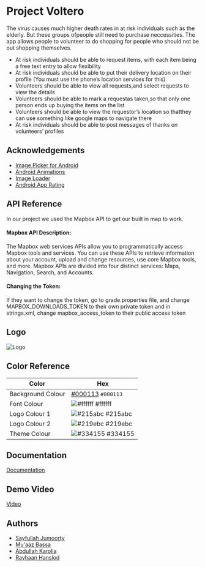
# Project Voltero

The virus causes much higher death rates in at risk individuals such as the elderly. But these groups
ofpeople still need to purchase neccessities. The app allows people to volunteer to do shopping for
people who should not be out shopping themselves.
- At risk individuals should be able to request items, with each item being a free text entry to allow flexibility
- At risk individuals should be able to put their delivery location on their profile (You must use the phone’s location services for this)
- Volunteers should be able to view all requests,and select requests to view the details
- Volunteers should be able to mark a requestas taken,so that only one person ends up buying the items on the list
- Volunteers should be able to view the requestor’s location so thatthey can use something like google maps to navigate there
- At risk individuals should be able to post messages of thanks on volunteers’ profiles



## Acknowledgements

 - [Image Picker for Android](https://github.com/Dhaval2404/ImagePicker)
 - [Android Animations](https://github.com/gayanvoice/android-animations)
 - [Image Loader](https://github.com/KaustubhPatange/ImageLoaderView)
 - [Android App Rating](https://github.com/hosseiniSeyRo/android-app-rating)


## API Reference
In our project we used the Mapbox API to get our 
built in map to work.

#### Mapbox API Description:
The Mapbox web services APIs allow you to programmatically 
access Mapbox tools and services. You can use these APIs 
to retrieve information about your account, upload and 
change resources, use core Mapbox tools, and more. Mapbox APIs 
are divided into four distinct services: Maps, Navigation, Search, 
and Accounts.

#### Changing the Token:
If they want to change the token, go to grade.properties 
file, and change 
MAPBOX_DOWNLOADS_TOKEN to their own private token
and in strings.xml, change mapbox_access_token to their public 
access token



## Logo
![Logo](https://imgur.com/KN3q7YD.png)
## Color Reference

| Color             | Hex                                                                |
| ----------------- | ------------------------------------------------------------------ |
| Background Colour | [#000113](https://via.placeholder.com/15/000113/000000?text=+) `#000113`  |
| Font Colour       | ![#ffffff](https://via.placeholder.com/15/ffffff?text=+) #ffffff   |
| Logo Colour 1     | ![#215abc](https://via.placeholder.com/10/215abc?text=+) #215abc   |
| Logo Colour 2     | ![#219ebc](https://via.placeholder.com/10/219ebc?text=+) #219ebc   |
| Theme Colour      | ![#334155](https://via.placeholder.com/10/334155?text=+) #334155   |


## Documentation

[Documentation](https://linktodocumentation)


## Demo Video

[Video](https://linktodocumentation)
## Authors

- [Sayfullah Jumoorty](https://github.com/SuperSayf)
- [Mu'aaz Bassa](https://github.com/muaazbassa)
- [Abdullah Karolia](https://github.com/akarolia47)
- [Rayhaan Hanslod](https://github.com/rayrsys)

